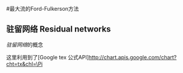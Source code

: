 #最大流的Ford-Fulkerson方法

## 驻留网络 Residual networks
*驻留网络*的概念


这里利用到了[Google tex 公式API]http://chart.apis.google.com/chart?cht=tx&chl=\Pi